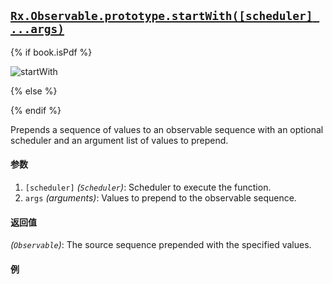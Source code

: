 ## [`Rx.Observable.prototype.startWith([scheduler] ...args)`](https://github.com/Reactive-Extensions/RxJS/blob/master/src/core/linq/observable/startwith.js)

{% if book.isPdf %}

![startWith](http://reactivex.io/documentation/operators/images/startWith.png)

{% else %}

<rx-marbles key="startWith"></rx-marbles>

{% endif %}

Prepends a sequence of values to an observable sequence with an optional scheduler and an argument list of values to prepend.

#### 参数
1. `[scheduler]` *(`Scheduler`)*: Scheduler to execute the function.
2. `args` *(arguments)*: Values to prepend to the observable sequence.

#### 返回值
*(`Observable`)*: The source sequence prepended with the specified values.

#### 例

[](http://jsbin.com/beqot/1/embed?js,console)
